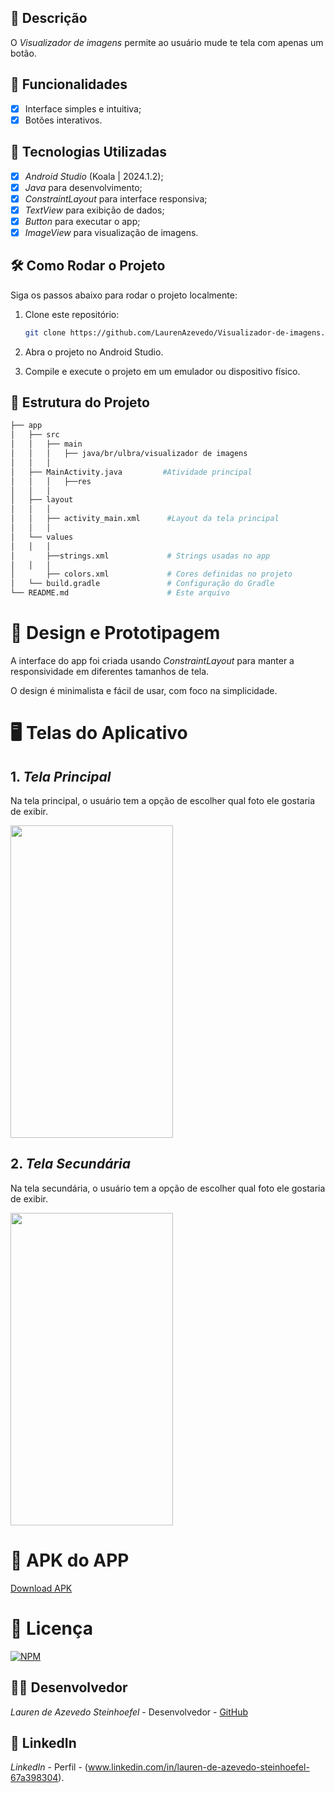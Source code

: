 ## 📱 Descrição

O *Visualizador de imagens* permite ao usuário mude te tela com apenas um botão.

## 🔧 Funcionalidades

- [x] Interface simples e intuitiva;
- [x] Botões interativos.

## 🚀 Tecnologias Utilizadas

- [x] *Android Studio* (Koala | 2024.1.2);
- [x] *Java* para desenvolvimento;
- [x] *ConstraintLayout* para interface responsiva;
- [x] *TextView* para exibição de dados;
- [x] *Button*   para executar o app;
- [x] *ImageView* para visualização de imagens.

## 🛠️ Como Rodar o Projeto

Siga os passos abaixo para rodar o projeto localmente:

1. Clone este repositório:

    ```bash
    git clone https://github.com/LaurenAzevedo/Visualizador-de-imagens.git
      ```
    

2. Abra o projeto no Android Studio.

3. Compile e execute o projeto em um emulador ou dispositivo físico.

## 📂 Estrutura do Projeto

```bash
├── app
│   ├── src
│   │   ├── main
│   │   │   ├── java/br/ulbra/visualizador de imagens
│   │   │  
│   ├── MainActivity.java         #Atividade principal
│   │   │   ├──res
│   │   │  
│   ├── layout
│   │   │  
│   │   ├── activity_main.xml      #Layout da tela principal
│   │   │  
│   └── values
│   │   │  
│       ├──strings.xml             # Strings usadas no app
│   │   │  
│       ├── colors.xml             # Cores definidas no projeto
│   └── build.gradle               # Configuração do Gradle
└── README.md                      # Este arquivo

```

# 🎨 Design e Prototipagem
 
A interface do app foi criada usando *ConstraintLayout* para manter a responsividade em diferentes tamanhos de tela.
 
O design é minimalista e fácil de usar, com foco na simplicidade.
 
# 🖥️ Telas do Aplicativo
 
## 1. *Tela Principal*

Na tela principal, o usuário tem a opção de escolher qual foto ele gostaria de exibir.

<img src="https://github.com/user-attachments/assets/e2f95c45-c9b0-459b-bb1b-d20d02ad9ded" width="260" height="500"/>


## 2. *Tela Secundária*

Na tela secundária, o usuário tem a opção de escolher qual foto ele gostaria de exibir.

<img src="https://github.com/user-attachments/assets/2f648bd7-eda4-4fd3-b282-8d4f11d2a517" width="260" height="500"/>

# 🧰 APK do APP 

<a href="https://github.com/LaurenAzevedo/Visualizador-de-imagens/blob/main/trocadetelagatinho.apk"> Download APK </a>
 
# 📄 Licença


[![NPM](https://img.shields.io/npm/l/react)](https://github.com/LaurenAzevedo/Visualizador-de-imagens/blob/main/LICENSE)

## 👨‍💻 Desenvolvedor 

*Lauren de Azevedo Steinhoefel* - Desenvolvedor - [GitHub](https://github.com/LaurenAzevedo)

## 📂 LinkedIn 

*LinkedIn* - Perfil - (www.linkedin.com/in/lauren-de-azevedo-steinhoefel-67a398304).
